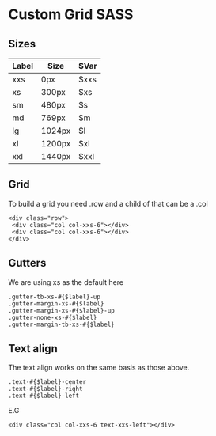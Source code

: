 # Custom Grid SASS
## Sizes

Label | Size | $Var |
--- | --- | --- |
xxs | 0px | $xxs |
xs | 300px | $xs |
sm | 480px | $s |
md | 769px | $m |
lg | 1024px | $l |
xl | 1200px | $xl |
xxl | 1440px | $xxl |
## Grid

To build a grid you need .row and a child of that can be a .col

 ``` 
 <div class="row">
  <div class="col col-xxs-6"></div>
  <div class="col col-xxs-6"></div>
 </div>
 
 ``` 


## Gutters

We are using xs as the default here

```
.gutter-tb-xs-#{$label}-up 
.gutter-margin-xs-#{$label} 
.gutter-margin-xs-#{$label}-up
.gutter-none-xs-#{$label} 
.gutter-margin-tb-xs-#{$label}
```

## Text align

The text align works on the same basis as those above.

```
.text-#{$label}-center 
.text-#{$label}-right
.text-#{$label}-left
```


E.G


```
<div class="col col-xxs-6 text-xxs-left"></div>
```
